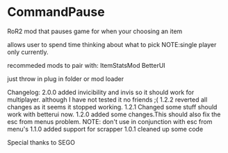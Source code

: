 # CommandPause
RoR2 mod that pauses game for when your choosing an item

allows user to spend time thinking about what to pick
NOTE:single player only currently.

recommeded mods to pair with:
ItemStatsMod
BetterUI

just throw in plug in folder or mod loader

Changelog:
2.0.0
added invicibility and invis so it should work for multiplayer. although I have not tested it no friends ;(
1.2.2
reverted all changes as it seems it stopped working.
1.2.1
Changed some stuff should work with betterui now.
1.2.0
added some changes.This should also fix the esc from menus problem. NOTE: don't use in conjunction with esc from menu's
1.1.0
added support for scrapper
1.0.1
cleaned up some code

Special thanks to SEGO

